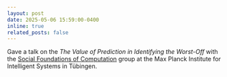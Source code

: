 ```yaml
---
layout: post
date: 2025-05-06 15:59:00-0400
inline: true
related_posts: false
---
```


Gave a talk on the *The Value of Prediction in Identifying the Worst-Off* with the [Social Foundations of Computation](https://is.mpg.de/sf/) group at the Max Planck Institute for Intelligent Systems in Tübingen.
